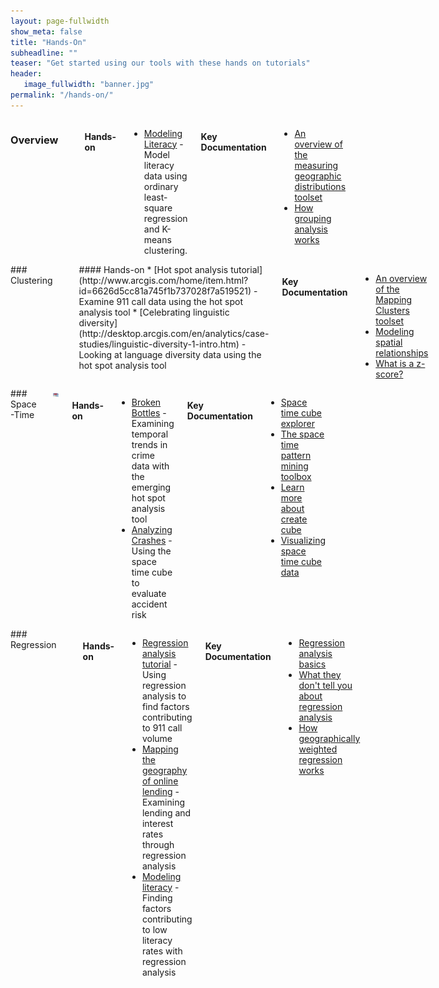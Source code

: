 ```yaml
---
layout: page-fullwidth
show_meta: false
title: "Hands-On"
subheadline: ""
teaser: "Get started using our tools with these hands on tutorials"
header:
   image_fullwidth: "banner.jpg"
permalink: "/hands-on/"
---
```


<div id="overview_div" markdown="1" class="row">

<div class="small-12 large-6 columns" markdown="1" top="0">

### Overview

<a href="https://www.youtube.com/watch?v=3d_8nQpSCgE&index=43&list=PLaPDDLTCmy4YcXpv_ypX3YicMHVUOuGYR" target="_blank"><img src="/images/Overview_GroupingUS-sm-play.png" alt="hi" class="inline"/></a>

#### Hands-on

* [Modeling Literacy](http://desktop.arcgis.com/en/analytics/case-studies/modeling-literacy.htm) - Model literacy data using ordinary least-square regression and K-means clustering.

#### Key Documentation

* [An overview of the measuring geographic distributions toolset](http://pro.arcgis.com/en/pro-app/tool-reference/spatial-statistics/an-overview-of-the-measuring-geographic-distributions-toolset.htm)
* [How grouping analysis works](http://pro.arcgis.com/en/pro-app/tool-reference/spatial-statistics/how-grouping-analysis-works.htm)
</div>

<div class="small-12 large-6 columns" markdown="1" top="0">
### Clustering
<a href="https://www.youtube.com/watch?v=qQNOlfOYtyw&index=51&list=PLaPDDLTCmy4YcXpv_ypX3YicMHVUOuGYR" target="_blank"><img src="/images/Clustering_3images-sm-play.png" alt="hi" class="inline"/></a>
#### Hands-on
* [Hot spot analysis tutorial](http://www.arcgis.com/home/item.html?id=6626d5cc81a745f1b737028f7a519521) - Examine 911 call data using the hot spot analysis tool
* [Celebrating linguistic diversity](http://desktop.arcgis.com/en/analytics/case-studies/linguistic-diversity-1-intro.htm) - Looking at language diversity data using the hot spot analysis tool

#### Key Documentation

* [An overview of the Mapping Clusters toolset](http://pro.arcgis.com/en/pro-app/tool-reference/spatial-statistics/an-overview-of-the-mapping-clusters-toolset.htm)
* [Modeling spatial relationships](http://pro.arcgis.com/en/pro-app/tool-reference/spatial-statistics/modeling-spatial-relationships.htm)
* [What is a z-score?](http://pro.arcgis.com/en/pro-app/tool-reference/spatial-statistics/what-is-a-z-score-what-is-a-p-value.htm)
</div>

</div>


<div id="overview_div" markdown="1" class="row">
<div class="small-12 large-6 columns" markdown="1" top="0">
### Space-Time
<a href="https://www.youtube.com/watch?v=0aV6HHwJuo4&index=50&list=PLaPDDLTCmy4YcXpv_ypX3YicMHVUOuGYR" target="_blank"><img src="/images/whats-new-play.jpg" alt="hi" class="inline"/></a>

#### Hands-on

* [Broken Bottles](http://desktop.arcgis.com/en/analytics/case-studies/broken-bottles-1-overview.htm) - Examining temporal trends in crime data with the emerging hot spot analysis tool
* [Analyzing Crashes](http://desktop.arcgis.com/en/analytics/case-studies/analyzing-crashes-1-overview.htm) - Using the space time cube to evaluate accident risk

#### Key Documentation

* [Space time cube explorer](http://esriurl.com/spacetimecubeexplorer)
* [The space time pattern mining toolbox](http://pro.arcgis.com/en/pro-app/tool-reference/space-time-pattern-mining/an-overview-of-the-space-time-pattern-mining-toolbox.htm)
* [Learn more about create cube](http://pro.arcgis.com/en/pro-app/tool-reference/space-time-pattern-mining/learnmorecreatecube.htm)
* [Visualizing space time cube data](http://pro.arcgis.com/en/pro-app/tool-reference/space-time-pattern-mining/visualizing-cube-data.htm)
</div>

<div class="small-12 large-6 columns" markdown="1" top="0">
### Regression
<a href="http://www.esri.com/videos/watch?videoid=3871&isLegacy=true&title=modeling-spatial-relationships-using-regression-analysis" target="_blank"><img src="/images/model-regression-banner-sm-play.png" alt="hi" class="inline"/></a>

#### Hands-on

* [Regression analysis tutorial](http://www.arcgis.com/home/item.html?id=71a65d35688a4502b123cbdfc99afdee) - Using regression analysis to find factors contributing to 911 call volume
* [Mapping the geography of online lending](http://desktop.arcgis.com/en/analytics/case-studies/fair-lending-1-intro.htm) - Examining lending and interest rates through regression analysis
* [Modeling literacy](http://desktop.arcgis.com/en/analytics/case-studies/modeling-literacy.htm) - Finding factors contributing to low literacy rates with regression analysis

#### Key Documentation

* [Regression analysis basics](http://pro.arcgis.com/en/pro-app/tool-reference/spatial-statistics/regression-analysis-basics.htm)
* [What they don't tell you about regression analysis](http://pro.arcgis.com/en/pro-app/tool-reference/spatial-statistics/what-they-don-t-tell-you-about-regression-analysis.htm)
* [How geographically weighted regression works](http://pro.arcgis.com/en/pro-app/tool-reference/spatial-statistics/how-gwr-regression-works.htm)
</div>

</div>